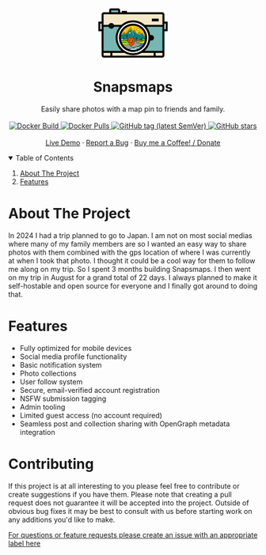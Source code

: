 <!-- PROJECT LOGO -->
<br />
<p align="center">
  <a href="https://github.com/ShaneIsrael/Snapsmaps">
    <img src="client/src/assets/logo/dark/logo.svg" alt="Logo"  height="100">
  </a>

  <h1 align="center">Snapsmaps</h1>

  <p align="center">
    Easily share photos with a map pin to friends and family.
    <br />
    <br />
    <a href="https://github.com/shaneisrael/Snapsmaps/actions">
      <img alt="Docker Build" src="https://github.com/shaneisrael/Snapsmaps/actions/workflows/docker-publish-main.yml/badge.svg" />
    </a>
    <a href="https://hub.docker.com/r/shaneisrael/snapsmaps">
      <img alt="Docker Pulls" src="https://img.shields.io/docker/pulls/shaneisrael/snapsmaps?label=docker%20pulls">
    </a>
    <a href="https://hub.docker.com/r/shaneisrael/Snapsmaps/tags?page=1&ordering=last_updated">
      <img alt="GitHub tag (latest SemVer)" src="https://img.shields.io/github/v/tag/shaneisrael/Snapsmaps?label=version">
    </a>
    <a href="https://github.com/shaneisrael/Snapsmaps/stargazers">
      <img alt="GitHub stars" src="https://img.shields.io/github/stars/shaneisrael/Snapsmaps">
    </a>
    <br />
    <br />
    <a href="https://snapsmaps.com">Live Demo</a>
    ·
    <a href="https://github.com/ShaneIsrael/Snapsmaps/issues">Report a Bug</a>
    ·
    <a href="https://www.paypal.com/paypalme/shaneisrael">Buy me a Coffee! / Donate</a>
  </p>
</p>

<!-- TABLE OF CONTENTS -->
<details open="open">
  <summary>Table of Contents</summary>
  <ol>
    <li>
      <a href="#about-the-project">About The Project</a>
    </li>
        <li>
      <a href="#features">Features</a>
    </li>
  </ol>
</details>

<!-- ABOUT THE PROJECT -->

# About The Project

In 2024 I had a trip planned to go to Japan. I am not on most social medias where many of my family members are so I wanted an easy way to share photos with them combined with the gps location of where I was currently at when I took that photo. I thought it could be a cool way for them to follow me along on my trip. So I spent 3 months building Snapsmaps. I then went on my trip in August for a grand total of 22 days. I always planned to make it self-hostable and open source for everyone and I finally got around to doing that.

# Features

- Fully optimized for mobile devices
- Social media profile functionality
- Basic notification system
- Photo collections
- User follow system
- Secure, email-verified account registration
- NSFW submission tagging
- Admin tooling
- Limited guest access (no account required)
- Seamless post and collection sharing with OpenGraph metadata integration

# Contributing

If this project is at all interesting to you please feel free to contribute or create suggestions if you have them. Please note that creating a pull request does not guarantee it will be accepted into the project. Outside of obvious bug fixes it may be best to consult with us before starting work on any additions you'd like to make.

[For questions or feature requests please create an issue with an appropriate label here](https://github.com/ShaneIsrael/Snapsmaps/issues/new)
